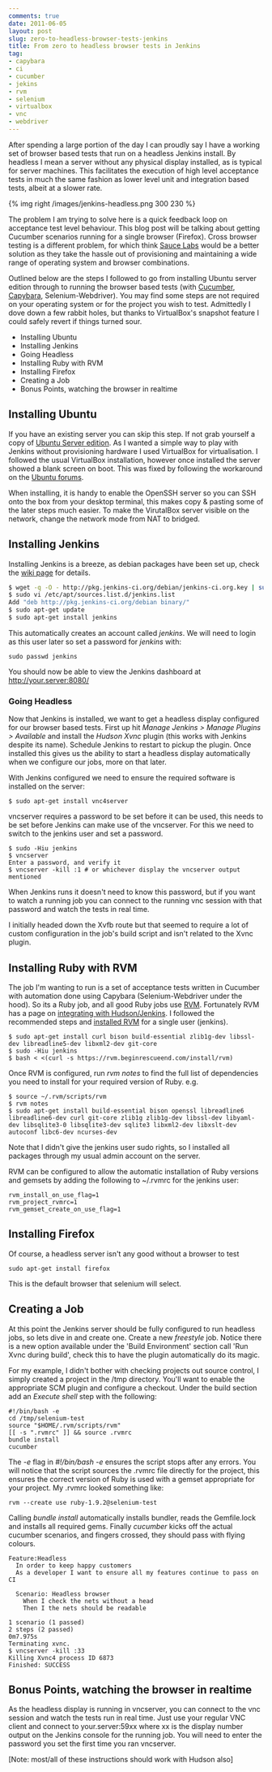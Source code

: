 ```yaml
---
comments: true
date: 2011-06-05
layout: post
slug: zero-to-headless-browser-tests-jenkins
title: From zero to headless browser tests in Jenkins
tag:
- capybara
- ci
- cucumber
- jekins
- rvm
- selenium
- virtualbox
- vnc
- webdriver
---
```


After spending a large portion of the day I can proudly say I have a working set of browser based tests that run on a headless Jenkins install. By headless I mean a server without any physical display installed, as is typical for server machines. This facilitates the execution of high level acceptance tests in much the same fashion as lower level unit and integration based tests, albeit at a slower rate.

{% img right /images/jenkins-headless.png 300 230 %}

The problem I am trying to solve here is a quick feedback loop on acceptance test level behaviour. This blog post will be talking about getting Cucumber scenarios running for a single browser (Firefox). Cross browser testing is a different problem, for which think [Sauce Labs](http://saucelabs.com/) would be a better solution as they take the hassle out of provisioning and maintaining a wide range of operating system and browser combinations.

Outlined below are the steps I followed to go from installing Ubuntu server edition through to running the browser based tests (with [Cucumber](http://cukes.info/), [Capybara](https://github.com/jnicklas/capybara), Selenium-Webdriver). You may find some steps are not required on your operating system or for the project you wish to test. Admittedly I dove down a few rabbit holes, but thanks to VirtualBox's snapshot feature I could safely revert if things turned sour.

 * Installing Ubuntu
 * Installing Jenkins
 * Going Headless
 * Installing Ruby with RVM
 * Installing Firefox
 * Creating a Job
 * Bonus Points, watching the browser in realtime

## Installing Ubuntu

If you have an existing server you can skip this step. If not grab yourself a copy of [Ubuntu Server edition](http://www.ubuntu.com/download/server/download). As I wanted a simple way to play with Jenkins without provisioning hardware I used VirtualBox for virtualisation. I followed the usual VirtualBox installation, however once installed the server showed a blank screen on boot. This was fixed by following the workaround on the [Ubuntu forums](http://ubuntuforums.org/showthread.php?t=1743535).

When installing, it is handy to enable the OpenSSH server so you can SSH onto the box from your desktop terminal, this makes copy & pasting some of the later steps much easier. To make the VirutalBox server visible on the network, change the network mode from NAT to bridged.

## Installing Jenkins

Installing Jenkins is a breeze, as debian packages have been set up, check the [wiki page](https://wiki.jenkins-ci.org/display/JENKINS/Installing+Jenkins+on+Ubuntu) for details.
``` bash
$ wget -q -O - http://pkg.jenkins-ci.org/debian/jenkins-ci.org.key | sudo apt-key add -
$ sudo vi /etc/apt/sources.list.d/jenkins.list
Add "deb http://pkg.jenkins-ci.org/debian binary/"
$ sudo apt-get update
$ sudo apt-get install jenkins
```

This automatically creates an account called _jenkins_. We will need to login as this user later so set a password for _jenkins_ with:
```
sudo passwd jenkins
```
You should now be able to view the Jenkins dashboard at http://your.server:8080/

### Going Headless

Now that Jenkins is installed, we want to get a headless display configured for our browser based tests. First up hit _Manage Jenkins > Manage Plugins > Available_ and install the _Hudson Xvnc_ plugin (this works with Jenkins despite its name). Schedule Jenkins to restart to pickup the plugin.  Once installed this gives us the ability to start a headless display automatically when we configure our jobs, more on that later.

With Jenkins configured we need to ensure the required software is installed on the server:
```
$ sudo apt-get install vnc4server
```

vncserver requires a password to be set before it can be used, this needs to be set before Jenkins can make use of the vncserver. For this we need to switch to the jenkins user and set a password.

```
$ sudo -Hiu jenkins
$ vncserver
Enter a password, and verify it
$ vncserver -kill :1 # or whichever display the vncserver output mentioned
```

When Jenkins runs it doesn't need to know this password, but if you want to watch a running job you can connect to the running vnc session with that password and watch the tests in real time.

I initially headed down the Xvfb route but that seemed to require a lot of custom configuration in the job's build script and isn't related to the Xvnc plugin.



## Installing Ruby with RVM


The job I'm wanting to run is a set of acceptance tests written in Cucumber with automation done using Capybara (Selenium-Webdriver under the hood). So its a Ruby job, and all good Ruby jobs use [RVM](https://rvm.beginrescueend.com/). Fortunately RVM has a page on [integrating with Hudson/Jenkins](https://rvm.beginrescueend.com/integration/hudson/). I followed the recommended steps and [installed RVM](https://rvm.beginrescueend.com/rvm/install/) for a single user (jenkins).
```
$ sudo apt-get install curl bison build-essential zlib1g-dev libssl-dev libreadline5-dev libxml2-dev git-core
$ sudo -Hiu jenkins
$ bash < <(curl -s https://rvm.beginrescueend.com/install/rvm)
```
Once RVM is configured, run _rvm notes_ to find the full list of dependencies you need to install for your required version of Ruby. e.g.
```
$ source ~/.rvm/scripts/rvm
$ rvm notes
$ sudo apt-get install build-essential bison openssl libreadline6 libreadline6-dev curl git-core zlib1g zlib1g-dev libssl-dev libyaml-dev libsqlite3-0 libsqlite3-dev sqlite3 libxml2-dev libxslt-dev autoconf libc6-dev ncurses-dev
```
Note that I didn't give the jenkins user sudo rights, so I installed all packages through my usual admin account on the server.

RVM can be configured to allow the automatic installation of Ruby versions and gemsets by adding the following to ~/.rvmrc for the jenkins user:

```
rvm_install_on_use_flag=1
rvm_project_rvmrc=1
rvm_gemset_create_on_use_flag=1
```



## Installing Firefox


Of course, a headless server isn't any good without a browser to test
```
sudo apt-get install firefox
```
This is the default browser that selenium will select.



## Creating a Job


At this point the Jenkins server should be fully configured to run headless jobs, so lets dive in and create one. Create a new _freestyle_ job. Notice there is a new option available under the 'Build Environment' section call 'Run Xvnc during build', check this to have the plugin automatically do its magic.

For my example, I didn't bother with checking projects out source control, I simply created a project in the /tmp directory. You'll want to enable the appropriate SCM plugin and configure a checkout.
Under the build section add an _Execute shell_ step with the following:
```
#!/bin/bash -e
cd /tmp/selenium-test
source "$HOME/.rvm/scripts/rvm"
[[ -s ".rvmrc" ]] && source .rvmrc
bundle install
cucumber
```
The _-e_ flag in _#!/bin/bash -e_ ensures the script stops after any errors.
You will notice that the script sources the .rvmrc file directly for the project, this ensures the correct version of Ruby is used with a gemset appropriate for your project. My .rvmrc looked something like:
```
rvm --create use ruby-1.9.2@selenium-test
```
Calling _bundle install_ automatically installs bundler, reads the Gemfile.lock and installs all required gems. Finally _cucumber_ kicks off the actual cucumber scenarios, and fingers crossed, they should pass with flying colours.

```
Feature:Headless
  In order to keep happy customers
  As a developer I want to ensure all my features continue to pass on CI

  Scenario: Headless browser
    When I check the nets without a head
    Then I the nets should be readable

1 scenario (1 passed)
2 steps (2 passed)
0m7.975s
Terminating xvnc.
$ vncserver -kill :33
Killing Xvnc4 process ID 6873
Finished: SUCCESS 
```



## Bonus Points, watching the browser in realtime


As the headless display is running in vncserver, you can connect to the vnc session and watch the tests run in real time. Just use your regular VNC client and connect to your.server:59xx where xx is the display number output on the Jenkins console for the running job. You will need to enter the password you set the first time you ran vncserver.

[Note: most/all of these instructions should work with Hudson also] 
